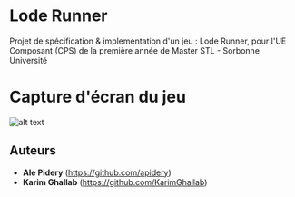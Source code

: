 # Lode Runner

Projet de spécification & implementation d'un jeu : Lode Runner, pour l'UE Composant (CPS) de la première année de Master STL - Sorbonne Université

# Capture d'écran du jeu

![alt text](https://github.com/apidery/Lode_Runner/blob/master/src/resources/img/fenetre-jeu.png)

## Auteurs

* **Ale Pidery** (https://github.com/apidery)
* **Karim Ghallab** (https://github.com/KarimGhallab)
